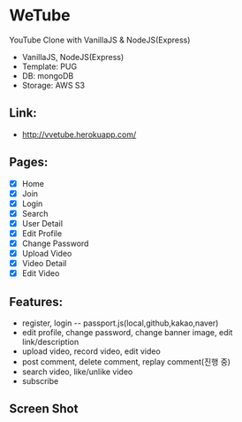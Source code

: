 # WeTube

YouTube Clone with VanillaJS & NodeJS(Express)

- VanillaJS, NodeJS(Express)
- Template: PUG
- DB: mongoDB
- Storage: AWS S3

## Link:

- http://vvetube.herokuapp.com/

## Pages:

- [x] Home
- [x] Join
- [x] Login
- [x] Search
- [x] User Detail
- [x] Edit Profile
- [x] Change Password
- [x] Upload Video
- [x] Video Detail
- [x] Edit Video

## Features:

- register, login -- passport.js(local,github,kakao,naver)
- edit profile, change password, change banner image, edit link/description
- upload video, record video, edit video
- post comment, delete comment, replay comment(진행 중)
- search video, like/unlike video
- subscribe

## Screen Shot
